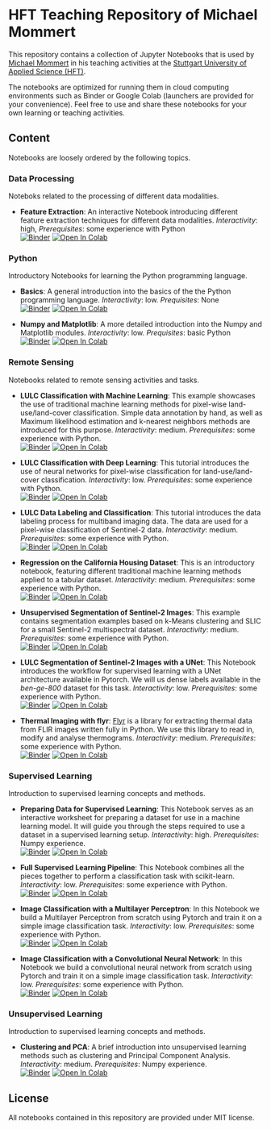 # HFT Teaching Repository of Michael Mommert

This repository contains a collection of Jupyter Notebooks that is used by [Michael Mommert](https://mommermi.github.io/) in his teaching activities at the [Stuttgart University of Applied Science (HFT)](https://www.hft-stuttgart.com/).

The notebooks are optimized for running them in cloud computing
environments such as Binder or Google Colab (launchers are provided
for your convenience). Feel free to use and share these notebooks for
your own learning or teaching activities.

## Content

Notebooks are loosely ordered by the following topics. 

### Data Processing

Noteboks related to the processing of different data modalities.

* **Feature Extraction**: An interactive Notebook introducing different feature extraction techniques for different data modalities. *Interactivity*: high, *Prerequisites*: some experience with Python <br>[![Binder](https://mybinder.org/badge_logo.svg)](https://mybinder.org/v2/gh/Hochschule-fuer-Technik-Stuttgart/teaching-mommert/main?labpath=data_processing%2Ffeature_extraction%2Ffeature_extraction.ipynb)  [![Open In Colab](https://colab.research.google.com/assets/colab-badge.svg)](https://githubtocolab.com/Hochschule-fuer-Technik-Stuttgart/teaching-mommert/blob/main/data_processing/feature_extraction/feature_extraction.ipynb)

### Python

Introductory Notebooks for learning the Python programming language.

* **Basics**: A general introduction into the basics of the the Python programming language. *Interactivity*: low. *Prequisites*: None <br>[![Binder](https://mybinder.org/badge_logo.svg)](https://mybinder.org/v2/gh/Hochschule-fuer-Technik-Stuttgart/teaching-mommert/main?labpath=python%2Fbasics%2Fbasics.ipynb)  [![Open In Colab](https://colab.research.google.com/assets/colab-badge.svg)](https://githubtocolab.com/Hochschule-fuer-Technik-Stuttgart/teaching-mommert/blob/main/python/basics/basics.ipynb)

* **Numpy and Matplotlib**: A more detailed introduction into the Numpy and Matplotlib modules. *Interactivity*: low. *Prequisites*: basic Python <br>[![Binder](https://mybinder.org/badge_logo.svg)](https://mybinder.org/v2/gh/Hochschule-fuer-Technik-Stuttgart/teaching-mommert/main?labpath=python%2Fnumpy_matplotlib%2Fnumpy_matplotlib.ipynb)  [![Open In Colab](https://colab.research.google.com/assets/colab-badge.svg)](https://githubtocolab.com/Hochschule-fuer-Technik-Stuttgart/teaching-mommert/blob/main/python/numpy_matplotlib/numpy_matplotlib.ipynb) 



### Remote Sensing

Notebooks related to remote sensing activities and tasks.

* **LULC Classification with Machine Learning**: This example showcases the use of traditional machine learning methods
for pixel-wise land-use/land-cover classification. Simple data annotation by hand, as well as Maximum likelihood estimation and k-nearest neighbors methods are introduced for this purpose. *Interactivity*: medium. *Prerequisites*: some experience with Python. <br>[![Binder](https://mybinder.org/badge_logo.svg)](https://mybinder.org/v2/gh/Hochschule-fuer-Technik-Stuttgart/teaching-mommert/main?labpath=remote_sensing%2Fclassification%2Flulc_ml%2Flulc_ml.ipynb) [![Open In Colab](https://colab.research.google.com/assets/colab-badge.svg)](https://githubtocolab.com/Hochschule-fuer-Technik-Stuttgart/teaching-mommert/blob/main/remote_sensing/classification/lulc_ml/lulc_ml.ipynb)

* **LULC Classification with Deep Learning**: This tutorial introduces the use of neural networks for pixel-wise classification for land-use/land-cover classification. *Interactivity*: low. *Prerequisites*: some experience with Python. <br>[![Binder](https://mybinder.org/badge_logo.svg)](https://mybinder.org/v2/gh/Hochschule-fuer-Technik-Stuttgart/teaching-mommert/main?labpath=remote_sensing%2Fclassification%2Flulc_dl%2Flulc_dl.ipynb) [![Open In Colab](https://colab.research.google.com/assets/colab-badge.svg)](https://githubtocolab.com/Hochschule-fuer-Technik-Stuttgart/teaching-mommert/blob/main/remote_sensing/classification/lulc_dl/lulc_dl.ipynb)

* **LULC Data Labeling and Classification**: This tutorial introduces the data labeling process for multiband imaging data. The data are used for a pixel-wise classification of Sentinel-2 data. *Interactivity*: medium. *Prerequisites*: some experience with Python. <br>[![Binder](https://mybinder.org/badge_logo.svg)](https://mybinder.org/v2/gh/Hochschule-fuer-Technik-Stuttgart/teaching-mommert/main?labpath=remote_sensing%2Fclassification%2Flulc_labeling%2Flulc_labeling.ipynb) [![Open In Colab](https://colab.research.google.com/assets/colab-badge.svg)](https://githubtocolab.com/Hochschule-fuer-Technik-Stuttgart/teaching-mommert/blob/main/remote_sensing/classification/lulc_labeling/lulc_labeling.ipynb)

* **Regression on the California Housing Dataset**: This is an introductory notebook, featuring different traditional machine learning methods applied to a tabular dataset. *Interactivity*: medium. *Prerequisites*: some experience with Python. <br>[![Binder](https://mybinder.org/badge_logo.svg)](https://mybinder.org/v2/gh/Hochschule-fuer-Technik-Stuttgart/teaching-mommert/main?labpath=remote_sensing%2Fregression%2Fcalifornia_housing%2Fcalifornia_housing.ipynb)  [![Open In Colab](https://colab.research.google.com/assets/colab-badge.svg)](https://githubtocolab.com/Hochschule-fuer-Technik-Stuttgart/teaching-mommert/blob/main/remote_sensing/regression/california_housing/california_housing.ipynb)

* **Unsupervised Segmentation of Sentinel-2 Images**: This example contains segmentation examples based on k-Means clustering and SLIC for a small Sentinel-2 multispectral dataset. *Interactivity*: medium. *Prerequisites*: some experience with Python. <br>[![Binder](https://mybinder.org/badge_logo.svg)](https://mybinder.org/v2/gh/Hochschule-fuer-Technik-Stuttgart/teaching-mommert/main?labpath=remote_sensing%2Fsegmentation%2Fkmeans_slic%2Fkmeans_slic.ipynb)  [![Open In Colab](https://colab.research.google.com/assets/colab-badge.svg)](https://githubtocolab.com/Hochschule-fuer-Technik-Stuttgart/teaching-mommert/blob/main/remote_sensing/segmentation/kmeans_slic/kmeans_slic.ipynb)

* **LULC Segmentation of Sentinel-2 Images with a UNet**: This Notebook introduces the workflow for supervised learning with a UNet architecture available in Pytorch. We will us dense labels available in the *ben-ge-800* dataset for this task. *Interactivity*: low. *Prerequisites*: some experience with Python. <br>[![Binder](https://mybinder.org/badge_logo.svg)](https://mybinder.org/v2/gh/Hochschule-fuer-Technik-Stuttgart/teaching-mommert/main?labpath=remote_sensing%2Fsegmentation%2Flulc_unet%2Flulc_unet.ipynb)  [![Open In Colab](https://colab.research.google.com/assets/colab-badge.svg)](https://githubtocolab.com/Hochschule-fuer-Technik-Stuttgart/teaching-mommert/blob/main/remote_sensing/segmentation/lulc_unet/lulc_unet.ipynb)

* **Thermal Imaging with flyr**: [Flyr](https://pypi.org/project/flyr/) is a library for extracting thermal data from FLIR images written fully in Python. We use this library to read in, modify and analyse thermograms. *Interactivity*: medium. *Prerequisites*: some experience with Python. <br>[![Binder](https://mybinder.org/badge_logo.svg)](https://mybinder.org/v2/gh/Hochschule-fuer-Technik-Stuttgart/teaching-mommert/main?labpath=remote_sensing%2fthermal%2Fthermal_imaging_flyr%2Fthermal_imaging_flyr.ipynb)  [![Open In Colab](https://colab.research.google.com/assets/colab-badge.svg)](https://githubtocolab.com/Hochschule-fuer-Technik-Stuttgart/teaching-mommert/blob/main/remote_sensing/thermal/thermal_imaging_flyr/thermal_imaging_flyr.ipynb)



### Supervised Learning

Introduction to supervised learning concepts and methods.


* **Preparing Data for Supervised Learning**: This Notebook serves as an interactive worksheet for preparing a dataset for use in a machine learning model. It will guide you through the steps required to use a dataset in a supervised learning setup. *Interactivity*: high. *Prerequisites*: Numpy experience. <br>[![Binder](https://mybinder.org/badge_logo.svg)](https://mybinder.org/v2/gh/hft-teaching/main?labpath=supervised_learning%2Fpreparation%2Fsl_preparation.ipynb)  [![Open In Colab](https://colab.research.google.com/assets/colab-badge.svg)](https://githubtocolab.com/hft-teaching/blob/main/supervised_learning/preparation/sl_preparation.ipynb)

* **Full Supervised Learning Pipeline**: This Notebook combines all the pieces together to perform a classification task with scikit-learn. *Interactivity*: low. *Prerequisites*: some experience with Python. <br>[![Binder](https://mybinder.org/badge_logo.svg)](https://mybinder.org/v2/gh/hft-teaching/main?labpath=supervised_learning%2Fpipeline%2Fsl_pipeline.ipynb)  [![Open In Colab](https://colab.research.google.com/assets/colab-badge.svg)](https://githubtocolab.com/hft-teaching/blob/main/supervised_learning/pipeline/sl_pipeline.ipynb)

* **Image Classification with a Multilayer Perceptron**: In this Notebook we build a Multilayer Perceptron from scratch using Pytorch and train it on a simple image classification task.  *Interactivity*: low. *Prerequisites*: some experience with Python. <br>[![Binder](https://mybinder.org/badge_logo.svg)](https://mybinder.org/v2/gh/hft-teaching/main?labpath=supervised_learning%2Fmlp%2Fmlp.ipynb)  [![Open In Colab](https://colab.research.google.com/assets/colab-badge.svg)](https://githubtocolab.com/hft-teaching/blob/main/supervised_learning/mlp/mlp.ipynb)

* **Image Classification with a Convolutional Neural Network**: In this Notebook we build a convolutional neural network from scratch using Pytorch and train it on a simple image classification task.  *Interactivity*: low. *Prerequisites*: some experience with Python. <br>[![Binder](https://mybinder.org/badge_logo.svg)](https://mybinder.org/v2/gh/hft-teaching/main?labpath=supervised_learning%2Fcnn%2Fcnn.ipynb)  [![Open In Colab](https://colab.research.google.com/assets/colab-badge.svg)](https://githubtocolab.com/hft-teaching/blob/main/supervised_learning/cnn/cnn.ipynb)


### Unsupervised Learning

Introduction to supervised learning concepts and methods.

* **Clustering and PCA**: A brief introduction into unsupervised learning methods such as clustering and Principal Component Analysis.
*Interactivity*: medium. *Prerequisites*: Numpy experience. <br>[![Binder](https://mybinder.org/badge_logo.svg)](https://mybinder.org/v2/gh/hft-teaching/main?labpath=unsupervised_learning%2Fclustering_pca%2Fclustering_pca.ipynb)  [![Open In Colab](https://colab.research.google.com/assets/colab-badge.svg)](https://githubtocolab.com/hft-teaching/blob/main/unsupervised_learning/clustering_pca/clustering_pca.ipynb)



## License

All notebooks contained in this repository are provided under MIT license. 